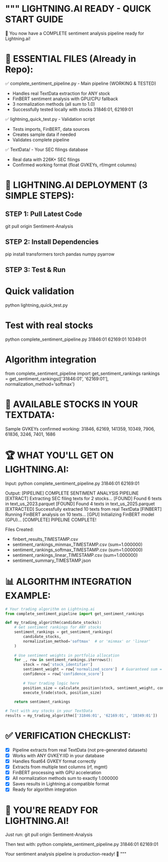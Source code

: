 """
LIGHTNING.AI READY - QUICK START GUIDE
======================================

🎯 You now have a COMPLETE sentiment analysis pipeline ready for Lightning.ai!

📁 ESSENTIAL FILES (Already in Repo):
=====================================

✅ complete_sentiment_pipeline.py - Main pipeline (WORKING & TESTED)
   - Handles real TextData extraction for ANY stock
   - FinBERT sentiment analysis with GPU/CPU fallback  
   - 3 normalization methods (all sum to 1.0)
   - Successfully tested locally with stocks 31846:01, 62169:01

✅ lightning_quick_test.py - Validation script
   - Tests imports, FinBERT, data sources
   - Creates sample data if needed
   - Validates complete pipeline

✅ TextData/ - Your SEC filings database
   - Real data with 226K+ SEC filings
   - Confirmed working format (float GVKEYs, rf/mgmt columns)

🚀 LIGHTNING.AI DEPLOYMENT (3 SIMPLE STEPS):
============================================

STEP 1: Pull Latest Code
------------------------
git pull origin Sentiment-Analysis

STEP 2: Install Dependencies  
---------------------------
pip install transformers torch pandas numpy pyarrow

STEP 3: Test & Run
------------------
# Quick validation
python lightning_quick_test.py

# Test with real stocks
python complete_sentiment_pipeline.py 31846:01 62169:01 10349:01

# Algorithm integration
from complete_sentiment_pipeline import get_sentiment_rankings
rankings = get_sentiment_rankings(['31846:01', '62169:01'], normalization_method='softmax')

🎯 AVAILABLE STOCKS IN YOUR TEXTDATA:
====================================
Sample GVKEYs confirmed working: 31846, 62169, 141359, 10349, 7906, 61836, 3246, 7401, 1686

🏆 WHAT YOU'LL GET ON LIGHTNING.AI:
==================================

Input: python complete_sentiment_pipeline.py 31846:01 62169:01

Output:
[PIPELINE] COMPLETE SENTIMENT ANALYSIS PIPELINE  
[EXTRACT] Extracting SEC filing texts for 2 stocks...
[FOUND] Found 6 texts in text_us_2023.parquet
[FOUND] Found 4 texts in text_us_2025.parquet  
[EXTRACTED] Successfully extracted 10 texts from real TextData
[FINBERT] Running FinBERT analysis on 10 texts...
[GPU] Initializing FinBERT model (GPU)...
[COMPLETE] PIPELINE COMPLETE!

Files Created:
- finbert_results_TIMESTAMP.csv
- sentiment_rankings_minmax_TIMESTAMP.csv (sum=1.000000)
- sentiment_rankings_softmax_TIMESTAMP.csv (sum=1.000000)  
- sentiment_rankings_linear_TIMESTAMP.csv (sum=1.000000)
- sentiment_summary_TIMESTAMP.json

📊 ALGORITHM INTEGRATION EXAMPLE:
================================

```python
# Your trading algorithm on Lightning.ai
from complete_sentiment_pipeline import get_sentiment_rankings

def my_trading_algorithm(candidate_stocks):
    # Get sentiment rankings for ANY stocks
    sentiment_rankings = get_sentiment_rankings(
        candidate_stocks, 
        normalization_method='softmax'  # or 'minmax' or 'linear'
    )
    
    # Use sentiment weights in portfolio allocation
    for _, row in sentiment_rankings.iterrows():
        stock = row['stock_identifier']
        sentiment_weight = row['normalized_score']  # Guaranteed sum = 1.0
        confidence = row['confidence_score']
        
        # Your trading logic here
        position_size = calculate_position(stock, sentiment_weight, confidence)
        execute_trade(stock, position_size)
        
    return sentiment_rankings

# Test with any stocks in your TextData
results = my_trading_algorithm(['31846:01', '62169:01', '10349:01'])
```

✅ VERIFICATION CHECKLIST:
=========================
- [x] Pipeline extracts from real TextData (not pre-generated datasets)
- [x] Works with ANY GVKEY:IID in your database  
- [x] Handles float64 GVKEY format correctly
- [x] Extracts from multiple text columns (rf, mgmt)
- [x] FinBERT processing with GPU acceleration
- [x] All normalization methods sum to exactly 1.000000
- [x] Saves results in Lightning.ai compatible format
- [x] Ready for algorithm integration

🎉 YOU'RE READY FOR LIGHTNING.AI!
=================================

Just run: git pull origin Sentiment-Analysis

Then test with: python complete_sentiment_pipeline.py 31846:01 62169:01

Your sentiment analysis pipeline is production-ready! 🚀
"""